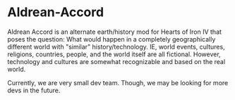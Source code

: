 # Aldrean-Accord
Aldrean Accord is an alternate earth/history mod for Hearts of Iron IV that poses the question: What would happen in a completely geographically different world with "similar" history/technology. IE, world events, cultures, religions, countries, people, and the world itself are all fictional. However, technology and cultures are somewhat recognizable and based on the real world.

Currently, we are very small dev team. Though, we may be looking for more devs in the future.

